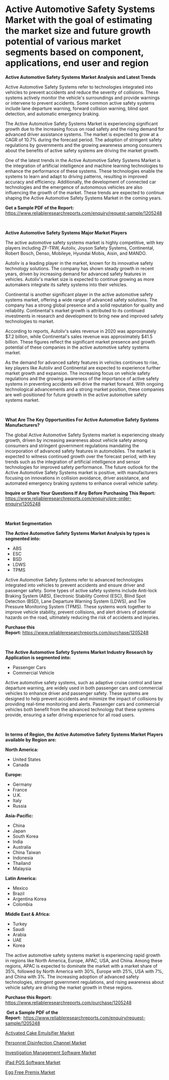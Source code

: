 <p><h1>Active Automotive Safety Systems Market with the goal of estimating the market size and future growth potential of various market segments based on component, applications, end user and region</h1></p><p><strong>Active Automotive Safety Systems Market Analysis and Latest Trends</strong></p>
<p><p>Active Automotive Safety Systems refer to technologies integrated into vehicles to prevent accidents and reduce the severity of collisions. These systems actively monitor the vehicle's surroundings and provide warnings or intervene to prevent accidents. Some common active safety systems include lane departure warning, forward collision warning, blind spot detection, and automatic emergency braking.</p><p>The Active Automotive Safety Systems Market is experiencing significant growth due to the increasing focus on road safety and the rising demand for advanced driver assistance systems. The market is expected to grow at a CAGR of 10.7% during the forecast period. The adoption of stringent safety regulations by governments and the growing awareness among consumers about the benefits of active safety systems are driving the market growth.</p><p>One of the latest trends in the Active Automotive Safety Systems Market is the integration of artificial intelligence and machine learning technologies to enhance the performance of these systems. These technologies enable the systems to learn and adapt to driving patterns, resulting in improved accuracy and efficiency. Additionally, the development of connected car technologies and the emergence of autonomous vehicles are also influencing the growth of the market. These trends are expected to continue shaping the Active Automotive Safety Systems Market in the coming years.</p></p>
<p><strong>Get a Sample PDF of the Report:&nbsp;</strong> <a href="https://www.reliableresearchreports.com/enquiry/request-sample/1205248">https://www.reliableresearchreports.com/enquiry/request-sample/1205248</a></p>
<p>&nbsp;</p>
<p><strong>Active Automotive Safety Systems Major Market Players</strong></p>
<p><p>The active automotive safety systems market is highly competitive, with key players including ZF-TRW, Autoliv, Joyson Safety Systems, Continental, Robert Bosch, Denso, Mobileye, Hyundai Mobis, Aisin, and MANDO.</p><p>Autoliv is a leading player in the market, known for its innovative safety technology solutions. The company has shown steady growth in recent years, driven by increasing demand for advanced safety features in vehicles. Autoliv's market size is expected to continue growing as more automakers integrate its safety systems into their vehicles.</p><p>Continental is another significant player in the active automotive safety systems market, offering a wide range of advanced safety solutions. The company has a strong global presence and a solid reputation for quality and reliability. Continental's market growth is attributed to its continued investments in research and development to bring new and improved safety technologies to market.</p><p>According to reports, Autoliv's sales revenue in 2020 was approximately $7.2 billion, while Continental's sales revenue was approximately $41.5 billion. These figures reflect the significant market presence and growth potential of these companies in the active automotive safety systems market.</p><p>As the demand for advanced safety features in vehicles continues to rise, key players like Autoliv and Continental are expected to experience further market growth and expansion. The increasing focus on vehicle safety regulations and the growing awareness of the importance of active safety systems in preventing accidents will drive the market forward. With ongoing technological advancements and a strong market position, these companies are well-positioned for future growth in the active automotive safety systems market.</p></p>
<p>&nbsp;</p>
<p><strong>What Are The Key Opportunities For Active Automotive Safety Systems Manufacturers?</strong></p>
<p><p>The global Active Automotive Safety Systems market is experiencing steady growth, driven by increasing awareness about vehicle safety among consumers and stringent government regulations mandating the incorporation of advanced safety features in automobiles. The market is expected to witness continued growth over the forecast period, with key trends such as the integration of artificial intelligence and sensor technologies for improved safety performance. The future outlook for the Active Automotive Safety Systems market is positive, with manufacturers focusing on innovations in collision avoidance, driver assistance, and automated emergency braking systems to enhance overall vehicle safety.</p></p>
<p><strong>Inquire or Share Your Questions If Any Before Purchasing This Report:</strong> <a href="https://www.reliableresearchreports.com/enquiry/pre-order-enquiry/1205248">https://www.reliableresearchreports.com/enquiry/pre-order-enquiry/1205248</a></p>
<p>&nbsp;</p>
<p><strong>Market Segmentation</strong></p>
<p><strong>The Active Automotive Safety Systems Market Analysis by types is segmented into:</strong></p>
<p><ul><li>ABS</li><li>ESC</li><li>BSD</li><li>LDWS</li><li>TPMS</li></ul></p>
<p><p>Active Automotive Safety Systems refer to advanced technologies integrated into vehicles to prevent accidents and ensure driver and passenger safety. Some types of active safety systems include Anti-lock Braking System (ABS), Electronic Stability Control (ESC), Blind Spot Detection (BSD), Lane Departure Warning System (LDWS), and Tire Pressure Monitoring System (TPMS). These systems work together to improve vehicle stability, prevent collisions, and alert drivers of potential hazards on the road, ultimately reducing the risk of accidents and injuries.</p></p>
<p><strong>Purchase this Report:&nbsp;</strong><a href="https://www.reliableresearchreports.com/purchase/1205248">https://www.reliableresearchreports.com/purchase/1205248</a></p>
<p>&nbsp;</p>
<p><strong>The Active Automotive Safety Systems Market Industry Research by Application is segmented into:</strong></p>
<p><ul><li>Passenger Cars</li><li>Commercial Vehicle</li></ul></p>
<p><p>Active automotive safety systems, such as adaptive cruise control and lane departure warning, are widely used in both passenger cars and commercial vehicles to enhance driver and passenger safety. These systems are designed to help prevent accidents and minimize the impact of collisions by providing real-time monitoring and alerts. Passenger cars and commercial vehicles both benefit from the advanced technology that these systems provide, ensuring a safer driving experience for all road users.</p></p>
<p>&nbsp;</p>
<p><strong>In terms of Region, the Active Automotive Safety Systems Market Players available by Region are:</strong></p>
<p>
    <p> <strong> North America: </strong>
        <ul>
            <li>United States</li>
            <li>Canada</li>
        </ul>
        </p> 
    <p> <strong> Europe: </strong>
        <ul>
            <li>Germany</li>
            <li>France</li>
            <li>U.K.</li>
            <li>Italy</li>
            <li>Russia</li>
        </ul>
        </p> 
    <p> <strong> Asia-Pacific: </strong>
        <ul>
            <li>China</li>
            <li>Japan</li>
            <li>South Korea</li>
            <li>India</li>
            <li>Australia</li>
            <li>China Taiwan</li>
            <li>Indonesia</li>
            <li>Thailand</li>
            <li>Malaysia</li>
        </ul>
        </p> 
    <p> <strong> Latin America: </strong>
        <ul>
            <li>Mexico</li>
            <li>Brazil</li>
            <li>Argentina Korea</li>
            <li>Colombia</li>
        </ul>
        </p> 
    <p> <strong> Middle East & Africa: </strong>
        <ul>
            <li>Turkey</li>
            <li>Saudi</li>
            <li>Arabia</li>
            <li>UAE</li>
            <li>Korea</li>
        </ul>
    </p>
    </p>
<p><p>The active automotive safety systems market is experiencing rapid growth in regions like North America, Europe, APAC, USA, and China. Among these regions, APAC is expected to dominate the market with a market share of 35%, followed by North America with 30%, Europe with 25%, USA with 7%, and China with 3%. The increasing adoption of advanced safety technologies, stringent government regulations, and rising awareness about vehicle safety are driving the market growth in these regions.</p></p>
<p><strong>Purchase this Report: </strong><a href="https://www.reliableresearchreports.com/purchase/1205248">https://www.reliableresearchreports.com/purchase/1205248</a></p>
<p>&nbsp;<strong>Get a Sample PDF of the Report:&nbsp;&nbsp;</strong><a href="https://www.reliableresearchreports.com/enquiry/request-sample/1205248">https://www.reliableresearchreports.com/enquiry/request-sample/1205248</a></p>
<p><strong></strong></p>
<p><p><a href="https://issuu.com/reportprime-2/docs/activated-cake-emulsifier-market-size-2030.pptx">Activated Cake Emulsifier Market</a></p><p><a href="https://github.com/khayangel/Market-Research-Report-List-2/blob/main/personnel-disinfection-channel-market.md">Personnel Disinfection Channel Market</a></p><p><a href="https://medium.com/@madiemurphy1990/analyzing-investigation-management-software-market-global-industry-perspective-and-forecast-2024-1638c11af1c3">Investigation Management Software Market</a></p><p><a href="https://medium.com/@madiemurphy1990/ipad-pos-software-market-exploring-market-share-market-trends-and-future-growth-9a9d65dddce8">iPad POS Software Market</a></p><p><a href="https://issuu.com/reportprime-2/docs/egg-free-premix-market-size-2030.pptx">Egg Free Premix Market</a></p></p>